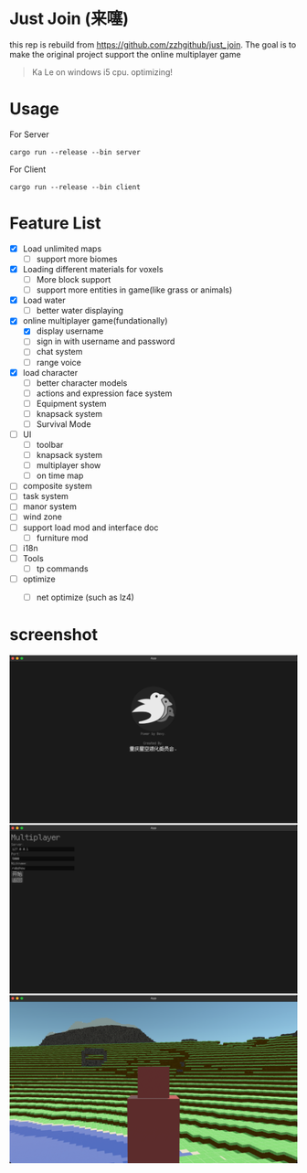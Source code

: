 # Just Join (来噻)

this rep is rebuild from https://github.com/zzhgithub/just_join. The goal is to make the original project support the online multiplayer game

> Ka Le on windows i5 cpu. optimizing!

# Usage
For Server
```shell
cargo run --release --bin server
```


For Client
```shell
cargo run --release --bin client
```

# Feature List
- [x] Load unlimited maps
  - [ ] support more biomes
- [x] Loading different materials for voxels
  - [ ] More block support 
  - [ ] support more entities in game(like grass or animals)
- [x] Load water
  - [ ] better water displaying
- [x] online multiplayer game(fundationally)
  - [x] display username
  - [ ] sign in with username and password
  - [ ] chat system
  - [ ] range voice
- [x] load character 
  - [ ] better character models
  - [ ] actions and expression face system
  - [ ] Equipment system
  - [ ] knapsack system
  - [ ] Survival Mode
- [ ] UI
  - [ ] toolbar
  - [ ] knapsack system
  - [ ] multiplayer show
  - [ ] on time map
- [ ] composite system
- [ ] task system
- [ ] manor system
- [ ] wind zone
- [ ] support load mod and interface doc
  - [ ] furniture mod
- [ ] i18n
- [ ] Tools
  - [ ] tp commands
- [ ] optimize
  - [ ] net optimize (such as lz4)


# screenshot
![a](pic/a.png)
![b](pic/b.png)
![c](pic/c.png)
